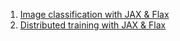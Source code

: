 1. [Image classification with JAX & Flax](https://github.com/mlnuggets/flax/tree/main/flax-cnn-cpu)
2. [Distributed training with JAX & Flax](https://github.com/mlnuggets/flax/tree/main/flax-cnn-gpu)
